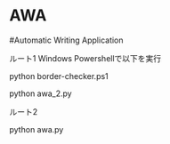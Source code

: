# AWA

#Automatic Writing Application

ルート1
Windows Powershellで以下を実行

python border-checker.ps1

python awa_2.py


ルート2

python awa.py
